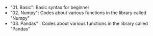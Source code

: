 - "01. Basic": Basic syntax for beginner  
- "02. Numpy": Codes about various functions in the library called "Numpy"
- "03. Pandas" : Codes about various functions in the library called "Pandas"
